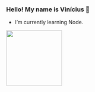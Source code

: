 ### Hello! My name is Vinícius 👋



- I’m currently learning Node.
  
 <div>
  <a href="https://github.com/viniciusdsv93">
  <img height="150em" src="https://github-readme-stats.vercel.app/api/top-langs/?username=viniciusdsv93&layout=compact&langs_count=7&theme=dark"/>
 </div>

##
  
>
